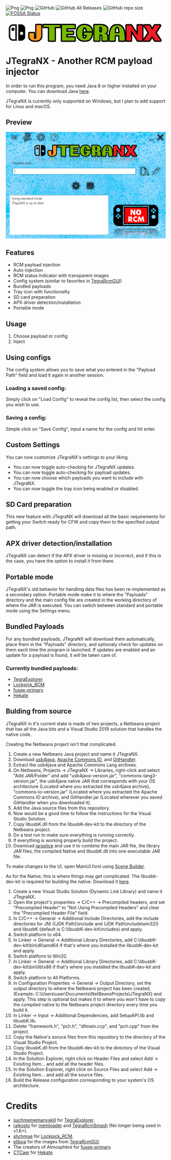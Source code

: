 ![Png](https://img.shields.io/badge/Platform-Windows%20x86--x64-green)
![Png](https://img.shields.io/badge/Latest%20release-1.6.3-green)
![GitHub](https://img.shields.io/badge/License-GPL--2.0%20or%20later-green)
![GitHub All Releases](https://img.shields.io/github/downloads/dylwedma11748/JTegraNX/total)
![GitHub repo size](https://img.shields.io/github/repo-size/dylwedma11748/JTegraNX)
[![FOSSA Status](https://app.fossa.com/api/projects/git%2Bgithub.com%2Fdylwedma11748%2FJTegraNX.svg?type=small)](https://app.fossa.com/projects/git%2Bgithub.com%2Fdylwedma11748%2FJTegraNX?ref=badge_small)
###
![Png](src/ui/images/banner.png)
# JTegraNX - Another RCM payload injector

In order to run this program, you need Java 8 or higher installed on your computer. You can download Java [here](https://www.java.com/en/).

JTegraNX is currently only supported on Windows, but I plan to add support for Linux and macOS.

## Preview
![Png](./Preview.PNG)

## Features
- RCM payload injection
- Auto-injection
- RCM status indicator with transparent images
- Config system (similar to favorites in [TegraRcmGUI](https://github.com/eliboa/TegraRcmGUI))
- Bundled payloads
- Tray icon with functionality
- SD card preparation
- APX driver detection/installation
- Portable mode

## Usage
1. Choose payload or config
2. Inject

## Using configs
The config system allows you to save what you entered in the "Payload Path" field and load it again in another session.

### Loading a saved config:
Simply click on "Load Config" to reveal the config list, then select the config you wish to use.

### Saving a config:
Simple click on "Save Config", input a name for the config and hit enter.

## Custom Settings
You can now customize JTegraNX's settings to your liking.
- You can now toggle auto-checking for JTegraNX updates.
- You can now toggle auto-checking for payload updates.
- You can now choose which payloads you want to include with JTegraNX.
- You can now toggle the tray icon being enabled or disabled.

## SD Card preparation
This new feature with JTegraNX will download all the basic requirements for getting your Switch ready for CFW and copy them to the specified output path.

## APX driver detection/installation
JTegraNX can detect if the APX driver is missing or incorrect, and if this is the case, you have the option to install it from there.

## Portable mode
JTegraNX's old behavior for handling data files has been re-implemented as a secondary option. Portable mode make it to where the "Payloads" directory and the main config file are created in the working directory of where the JAR is executed. You can switch between standard and portable mode using the Settings menu.

## Bundled Payloads
For any bundled payloads, JTegraNX will download them automatically, place them in the "Payloads" directory, and optionaly check for updates on them each time the program is launched. If updates are enabled and an update for a payload is found, it will be taken care of.

### Currently bundled payloads:
- [TegraExplorer](https://github.com/suchmememanyskill/TegraExplorer)
- [Lockpick_RCM](https://github.com/shchmue/Lockpick_RCM)
- [fusee-primary](https://github.com/Atmosphere-NX/Atmosphere/releases)
- [Hekate](https://github.com/CTCaer/hekate)

## Bulding from source
JTegraNX in it's current state is made of two projects, a Netbeans project that has all the Java bits and a Visual Studio 2019 solution that handles the native code.

Creating the Netbeans project isn't that complicated.
1. Create a new Netbeans Java project and name it JTegraNX.
2. Download [usb4java](https://github.com/usb4java/usb4java/releases), [Apache Commons IO](https://commons.apache.org/proper/commons-io/), and [GitHandler](https://github.com/dylwedma11748/GitHandler/releases).
3. Extract the usb4java and Apache Commons Lang archives.
4. On Netbeans, Projects -> JTegraNX -> Libraries, right-click and select "Add JAR/Folder" and add "usb4java-version.jar", "commons-lang3-version.jar", the usb4java native JAR that corresponds with your OS architecture (Located where you extracted the usb4java archive), "commons-io-version.jar" (Located where you extracted the Apache Commons IO archive), and GitHandler.jar (Located wherever you saved GitHandler when you downloaded it).
5. Add the Java source files from this repository.
6. Now would be a good time to follow the instructions for the Visual Studio Solution.
7. Copy libusbK.dll from the libusbK-dev-kit to the directory of the Netbeans project.
8. Do a test run to make sure everything is running correctly.
9. If everything is working properly build the project.
10. Download [jarsplice](http://www.java2s.com/Code/Jar/j/Downloadjarsplice040jar.htm) and use it to combine the main JAR file, the library JAR files, the compiled Native and libusbK.dll into one executable JAR file.

To make changes to the UI, open MainUI.fxml using [Scene Builder](https://gluonhq.com/products/scene-builder/).

As for the Native, this is where things may get complicated.
The libusbk-dev-kit is required for building the native. Download it [here](https://sourceforge.net/projects/libusbk/files/libusbK-release/3.0.7.0/).

1. Create a new Visual Studio Solution (Dynamic Link Library) and name it JTegraNX.
2. Open the project's properties -> C/C++ -> Precompiled headers, and set "Precompiled Header" to "Not Using Precompiled Headers" and clear the "Precompiled Header File" field.
3. In C/C++ -> General -> Additional Include Directories, add the include directories for JNI ((JDK Path)\include and (JDK Path\include\win32)) and libusbK (default is C:\libusbK-dev-kit\includes) and apply.
4. Switch platform to x64.
5. In Linker -> General -> Additional Library Directories, add C:\libusbK-dev-kit\bin\dll\amd64 if that's where you installed the libusbK-dev-kit and apply.
6. Switch platform to Win32.
7. In Linker -> General -> Additional Library Directories, add C:\libusbK-dev-kit\bin\lib\x86 if that's where you installed the libusbK-dev-kit and apply.
8. Switch platform to All Platforms.
9. In Configuration Properties -> General -> Output Directory, set the output directory to where the Netbeans project has been created, (Example: C:\Users\user\Documents\NetBeansProjects\JTegraNX) and apply. This step is optional but makes it to where you won't have to copy the compiled native to the Netbeans project directory every time you build it.
10. In Linker -> Input -> Additional Dependencies, add SetupAPI.lib and libusbK.lib.
11. Delete "framework.h", "pch.h", "dllmain.ccp", and "pch.cpp" from the project.
12. Copy the Native's soruce files from this repository to the directory of the Visual Studio Project.
13. Copy libusbK.dll from the libusbK-dev-kit to the directory of the Visual Studio Project.
14. In the Soluition Explorer, right click on Header Files and select Add -> Exisiting Item... and add all the header files.
15. In the Soluition Explorer, right click on Source Files and select Add -> Exisiting Item... and add all the source files.
16. Build the Release configuration corresponding to your system's OS architecture.

# Credits
- [suchmememanyskill](https://github.com/suchmememanyskill) for [TegraExplorer](https://github.com/suchmememanyskill/TegraExplorer).
- [rajkosto](https://github.com/rajkosto) for [memloader](https://github.com/rajkosto/memloader) and [TegraRcmSmash](https://github.com/rajkosto/TegraRcmSmash) (No longer being used in v1.6+).
- [shchmue](https://github.com/shchmue) for [Lockpick_RCM](https://github.com/shchmue/Lockpick_RCM).
- [eliboa](https://github.com/eliboa) for the images from [TegraRcmGUI](https://github.com/eliboa/TegraRcmGUI).
- The creators of Atmosphère for [fusee-primary](https://github.com/Atmosphere-NX/Atmosphere/releases).
- [CTCaer](https://github.com/CTCaer) for [Hekate](https://github.com/CTCaer/hekate).
